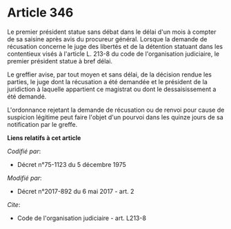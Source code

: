 # Article 346

Le premier président statue sans débat dans le délai d'un mois à compter de sa saisine après avis du procureur général.
Lorsque la demande de récusation concerne le juge des libertés et de la détention statuant dans les contentieux visés à
l'article L. 213-8 du code de l'organisation judiciaire, le premier président statue à bref délai.

Le greffier avise, par tout moyen et sans délai, de la décision rendue les parties, le juge dont la récusation a été demandée
et le président de la juridiction à laquelle appartient ce magistrat ou dont le dessaisissement a été demandé.

L'ordonnance rejetant la demande de récusation ou de renvoi pour cause de suspicion légitime peut faire l'objet d'un pourvoi
dans les quinze jours de sa notification par le greffe.

**Liens relatifs à cet article**

_Codifié par_:

  - Décret n°75-1123 du 5 décembre 1975

_Modifié par_:

  - Décret n°2017-892 du 6 mai 2017 - art. 2

_Cite_:

  - Code de l'organisation judiciaire - art. L213-8
